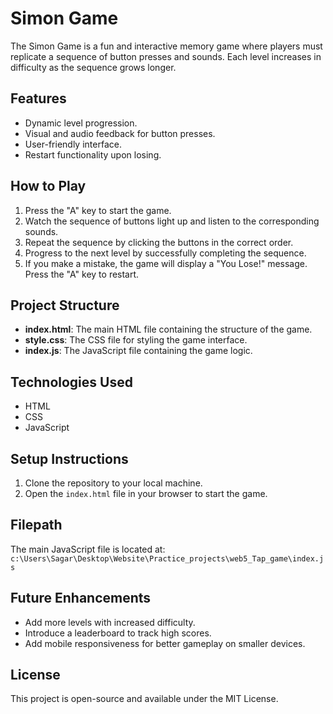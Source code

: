 # Simon Game

The Simon Game is a fun and interactive memory game where players must replicate a sequence of button presses and sounds. Each level increases in difficulty as the sequence grows longer.

## Features

- Dynamic level progression.
- Visual and audio feedback for button presses.
- User-friendly interface.
- Restart functionality upon losing.

## How to Play

1. Press the "A" key to start the game.
2. Watch the sequence of buttons light up and listen to the corresponding sounds.
3. Repeat the sequence by clicking the buttons in the correct order.
4. Progress to the next level by successfully completing the sequence.
5. If you make a mistake, the game will display a "You Lose!" message. Press the "A" key to restart.

## Project Structure

- **index.html**: The main HTML file containing the structure of the game.
- **style.css**: The CSS file for styling the game interface.
- **index.js**: The JavaScript file containing the game logic.

## Technologies Used

- HTML
- CSS
- JavaScript

## Setup Instructions

1. Clone the repository to your local machine.
2. Open the `index.html` file in your browser to start the game.

## Filepath

The main JavaScript file is located at:
`c:\Users\Sagar\Desktop\Website\Practice_projects\web5_Tap_game\index.js`

## Future Enhancements

- Add more levels with increased difficulty.
- Introduce a leaderboard to track high scores.
- Add mobile responsiveness for better gameplay on smaller devices.

## License

This project is open-source and available under the MIT License.